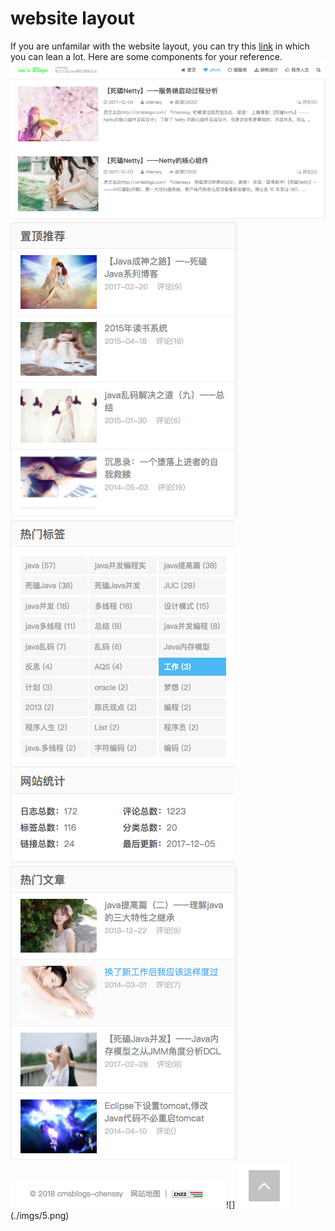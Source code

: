 # website layout
If you are unfamilar with the website layout, you can try this [link](http://www.uisdc.com/tag/网页布局) in which you can lean a lot. Here are some components for your reference.
![](./imgs/9.png)
![](./imgs/1.png)
![](./imgs/2.png)
![](./imgs/7.png)![](./imgs/6.png)
![](./imgs/8.png)
![](./imgs/4.png)![]
 ![](./imgs/3.png) (./imgs/5.png)




